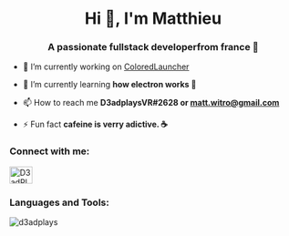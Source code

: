 <h1 align="center">Hi 👋, I'm Matthieu</h1>
<h3 align="center">A passionate fullstack developerfrom france 🥐</h3>

- 🔭 I’m currently working on [ColoredLauncher](https://github.com/D3adPlays/ColoredLauncher)

- 🌱 I’m currently learning **how electron works 🤔**

- 📫 How to reach me **D3adplaysVR#2628 or matt.witro@gmail.com**

- ⚡ Fun fact **cafeine is verry adictive. ☕**

<h3 align="left">Connect with me:</h3>
<p align="left">
<a href="https://discord.gg/D3adPlays#1921" target="blank"><img align="center" src="https://raw.githubusercontent.com/rahuldkjain/github-profile-readme-generator/master/src/images/icons/Social/discord.svg" alt="D3adPlays#1921" height="30" width="40" /></a>
</p>

<h3 align="left">Languages and Tools:</h3>

<p><img align="center" src="https://github-readme-stats.vercel.app/api/top-langs?username=d3adplays&show_icons=true&locale=en&layout=compact" alt="d3adplays" /></p>
